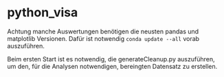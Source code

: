 # python_visa
Achtung manche Auswertungen benötigen die neusten pandas und matplotlib Versionen. 
Dafür ist notwendig `conda update --all` vorab auszuführen. 

Beim ersten Start ist es notwendig, die generateCleanup.py auszuführen, um den, für die Analysen notwendigen, bereingten Datensatz zu erstellen. 
